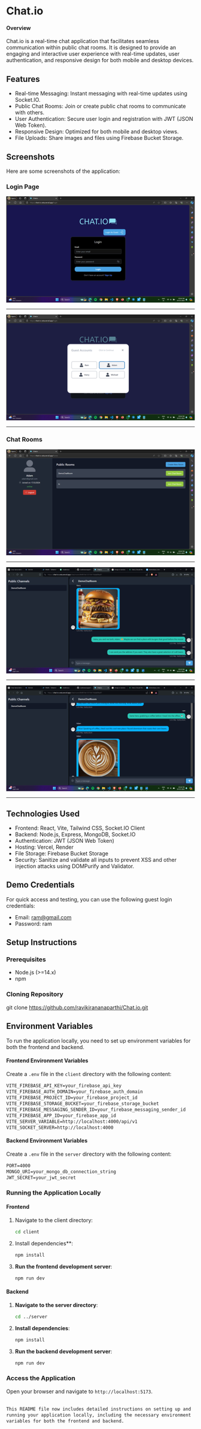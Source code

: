 
# Chat.io

#### Overview

Chat.io is a real-time chat application that facilitates seamless communication within public chat rooms. It is designed to provide an engaging and interactive user experience with real-time updates, user authentication, and responsive design for both mobile and desktop devices.

## Features

- Real-time Messaging: Instant messaging with real-time updates using Socket.IO.
- Public Chat Rooms: Join or create public chat rooms to communicate with others.
- User Authentication: Secure user login and registration with JWT (JSON Web Token).
- Responsive Design: Optimized for both mobile and desktop views.
- File Uploads: Share images and files using Firebase Bucket Storage.
## Screenshots

Here are some screenshots of the application:

### Login Page
![Login Page](./client/src/assets/Screenshot%20(155).png)

---

![Login Page](./client/src/assets/Screenshot%20(157).png)

---

### Chat Rooms
![Chat Rooms](./client/src/assets/Screenshot%20(158).png)

---

![Chat Rooms](./client/src/assets/Screenshot%20(159).png)

---

![Chat Rooms](./client/src/assets/Screenshot%20(160).png)

---


## Technologies Used

- Frontend: React, Vite, Tailwind CSS, Socket.IO Client
- Backend: Node.js, Express, MongoDB, Socket.IO
- Authentication: JWT (JSON Web Token)
- Hosting: Vercel, Render
- File Storage: Firebase Bucket Storage
- Security: Sanitize and validate all inputs to prevent XSS and other injection attacks using DOMPurify and Validator.

## Demo Credentials

For quick access and testing, you can use the following guest login credentials:

- Email: ram@gmail.com
- Password: ram

## Setup Instructions

### Prerequisites

- Node.js (>=14.x)
- npm

### Cloning Repository


git clone https://github.com/ravikirananaparthi/Chat.io.git


## Environment Variables

To run the application locally, you need to set up environment variables for both the frontend and backend.

#### Frontend Environment Variables

Create a `.env` file in the `client` directory with the following content:

```env
VITE_FIREBASE_API_KEY=your_firebase_api_key
VITE_FIREBASE_AUTH_DOMAIN=your_firebase_auth_domain
VITE_FIREBASE_PROJECT_ID=your_firebase_project_id
VITE_FIREBASE_STORAGE_BUCKET=your_firebase_storage_bucket
VITE_FIREBASE_MESSAGING_SENDER_ID=your_firebase_messaging_sender_id
VITE_FIREBASE_APP_ID=your_firebase_app_id
VITE_SERVER_VARIABLE=http://localhost:4000/api/v1
VITE_SOCKET_SERVER=http://localhost:4000
```

#### Backend Environment Variables

Create a `.env` file in the `server` directory with the following content:

```env
PORT=4000
MONGO_URI=your_mongo_db_connection_string
JWT_SECRET=your_jwt_secret
```

### Running the Application Locally

#### Frontend

1. Navigate to the client directory:
    ```sh
    cd client
    ```

2. Install dependencies**:
    ```sh
    npm install
    ```

3. **Run the frontend development server**:
    ```sh
    npm run dev
    ```

#### Backend

1. **Navigate to the server directory**:
    ```sh
    cd ../server
    ```

2. **Install dependencies**:
    ```sh
    npm install
    ```

3. **Run the backend development server**:
    ```sh
    npm run dev
    ```

### Access the Application

Open your browser and navigate to `http://localhost:5173`.

```

This README file now includes detailed instructions on setting up and running your application locally, including the necessary environment variables for both the frontend and backend.